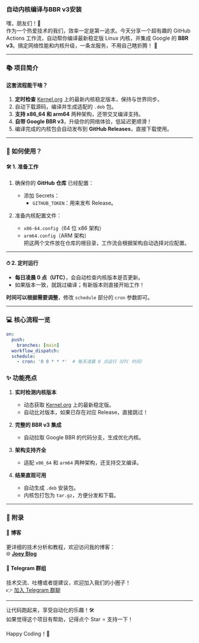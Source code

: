 ### 自动内核编译与BBR v3安装

嘿，朋友们！🌟  
作为一个热爱技术的我们，效率一定是第一追求。今天分享一个超有趣的 GitHub Actions 工作流，自动帮你编译最新稳定版 Linux 内核，并集成 Google 的 **BBR v3**。搞定网络性能和内核升级，一条龙服务，不用自己瞎折腾！ 🚀

---

### 📚 项目简介
#### 这套流程能干啥？
1. **定时检查** [Kernel.org](https://www.kernel.org) 上的最新内核稳定版本，保持与世界同步。
2. 自动下载源码，编译并生成适配的 `.deb` 包。
3. **支持 x86_64 和 arm64** 两种架构，还带交叉编译支持。
4. **自带 Google BBR v3**，升级你的网络体验，低延迟更顺滑！
5. 编译完成的内核包会自动发布到 **GitHub Releases**，直接下载使用。

---

### 🎯 如何使用？

#### 🛠 1. 准备工作
1. 确保你的 **GitHub 仓库** 已经配置：
   - 添加 Secrets：  
     - `GITHUB_TOKEN`：用来发布 Release。

2. 准备内核配置文件：
   - `x86-64.config`（64 位 x86 架构）
   - `arm64.config`（ARM 架构）  
   把这两个文件放在仓库的根目录，工作流会根据架构自动选择对应配置。

---

#### ⏱ 2. 定时运行
- **每日凌晨 0 点（UTC）**，会自动检查内核版本是否更新。
- 如果版本一致，就跳过编译；有新版本则直接开始工作！

**时间可以根据需要调整**，修改 `schedule` 部分的 `cron` 参数即可。

---

### 💻 核心流程一览

```yaml
on:
  push:
    branches: [main]
  workflow_dispatch:
  schedule:
    - cron: '0 0 * * *'  # 每天凌晨 0 点运行（UTC 时间）
```



### ✨ 功能亮点
1. **实时检测内核版本**  
   - 动态获取 [Kernel.org](https://www.kernel.org) 上的最新稳定版。
   - 自动比对版本，如果已存在对应 Release，直接跳过！

2. **完整的 BBR v3 集成**  
   - 自动拉取 Google BBR 的代码分支，生成优化内核。

3. **架构支持齐全**  
   - 适配 `x86_64` 和 `arm64` 两种架构，还支持交叉编译。

4. **结果直观可用**  
   - 自动生成 `.deb` 安装包。
   - 内核包打包为 `tar.gz`，方便分发和下载。

---



### 📜 附录
#### 📘 博客
更详细的技术分析和教程，欢迎访问我的博客：  
🌐 **[Joey Blog](https://joeyblog.net)**  

#### 💬 Telegram 群组
技术交流、吐槽或者提建议，欢迎加入我们的小圈子！  
👉 [加入 Telegram 群聊](https://t.me/+ft-zI76oovgwNmRh)

---

让代码跑起来，享受自动化的乐趣！🛠  
如果觉得这个项目有帮助，记得点个 Star ⭐ 支持一下！  

Happy Coding！🎉
